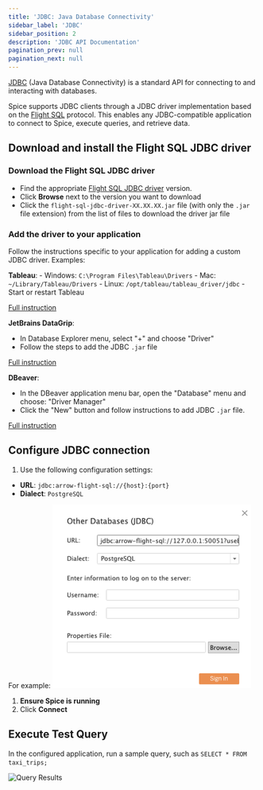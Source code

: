 ```yaml
---
title: 'JDBC: Java Database Connectivity'
sidebar_label: 'JDBC'
sidebar_position: 2
description: 'JDBC API Documentation'
pagination_prev: null
pagination_next: null
---
```


[JDBC](https://docs.oracle.com/javase/tutorial/jdbc/basics/index.html) (Java Database Connectivity) is a standard API for connecting to and interacting with databases.

Spice supports JDBC clients through a JDBC driver implementation based on the [Flight SQL](https://arrow.apache.org/docs/format/FlightSql.html) protocol. This enables any JDBC-compatible application to connect to Spice, execute queries, and retrieve data.

## Download and install the Flight SQL JDBC driver

### Download the Flight SQL JDBC driver

- Find the appropriate [Flight SQL JDBC driver](https://central.sonatype.com/artifact/org.apache.arrow/flight-sql-jdbc-driver/versions) version. 
- Click **Browse**  next to the version you want to download
- Click the `flight-sql-jdbc-driver-XX.XX.XX.jar` file (with only the `.jar` file extension) from the list of files to download the driver jar file

### Add the driver to your application

Follow the instructions specific to your application for adding a custom JDBC driver. Examples:

**Tableau**:
    - Windows: `C:\Program Files\Tableau\Drivers`
    - Mac: `~/Library/Tableau/Drivers`
    - Linux: `/opt/tableau/tableau_driver/jdbc` - Start or restart Tableau

[Full instruction](/clients/tableau)

**JetBrains DataGrip**:

- In Database Explorer menu, select "+" and choose "Driver"
- Follow the steps to add the JDBC `.jar` file

[Full instruction](/clients/jetbrains-datagrip)

**DBeaver**:

- In the DBeaver application menu bar, open the "Database" menu and choose: "Driver Manager"
- Click the "New" button and follow instructions to add JDBC `.jar` file.

[Full instruction](/clients/DBeaver)

## Configure JDBC connection

1. Use the following configuration settings:

- **URL**: `jdbc:arrow-flight-sql://{host}:{port}`
- **Dialect**: `PostgreSQL`

 For example:
 <img width="400" src="/img/tableau/tableau-jdbc-conn.png"/>

1. **Ensure Spice is running**
1. Click **Connect**

## Execute Test Query

In the configured application, run a sample query, such as `SELECT * FROM taxi_trips;`

![Query Results](https://imagedelivery.net/HyTs22ttunfIlvyd6vumhQ/0e9f3c0f-2e03-47f9-8d5e-65e078d7e900/public "Query Results")
